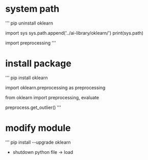 # system path
'''
pip uninstall oklearn

import sys
sys.path.append('../ai-library/oklearn/')
print(sys.path)

import preprocessing
'''
# install package
'''
pip install oklearn

import oklearn.preprocessing as preprocessing

from oklearn import preprocessing, evaluate

preprocess.get_outlier()
'''
# modify module
'''
pip install --upgrade oklearn

* shutdown python file -> load
